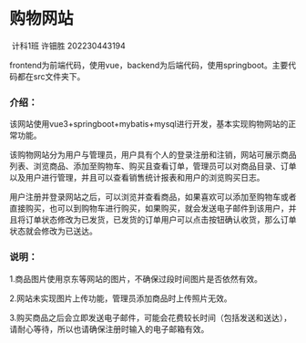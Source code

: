 # 购物网站

​									计科1班 许钿胜  202230443194

frontend为前端代码，使用vue，backend为后端代码，使用springboot。主要代码都在src文件夹下。

### 介绍：

该网站使用vue3+springboot+mybatis+mysql进行开发，基本实现购物网站的正常功能。

该购物网站分为用户与管理员，用户具有个人的登录注册和注销，网站可展示商品列表、浏览商品、添加至购物车、购买且查看订单，管理员可以对商品目录、订单以及用户进行管理，并且可以查看销售统计报表和用户的浏览购买日志。

用户注册并登录网站之后，可以浏览并查看商品，如果喜欢可以添加至购物车或者直接购买，也可以到购物车进行购买，如果购买，就会发送电子邮件到该用户，并且将订单状态修改为已发货，已发货的订单用户可以点击按钮确认收货，那么订单状态就会修改为已送达。

### 说明：

1.商品图片使用京东等网站的图片，不确保过段时间图片是否依然有效。

2.网站未实现图片上传功能，管理员添加商品时上传照片无效。

3.购买商品之后会立即发送电子邮件，可能会花费较长时间（包括发送和送达），请耐心等待，所以也请确保注册时输入的电子邮箱有效。
